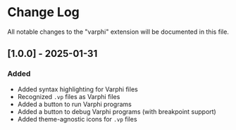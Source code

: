 # Change Log

All notable changes to the "varphi" extension will be documented in this file.

## [1.0.0] - 2025-01-31

### Added

- Added syntax highlighting for Varphi files
- Recognized `.vp` files as Varphi files
- Added a button to run Varphi programs
- Added a button to debug Varphi programs (with breakpoint support)
- Added theme-agnostic icons for `.vp` files